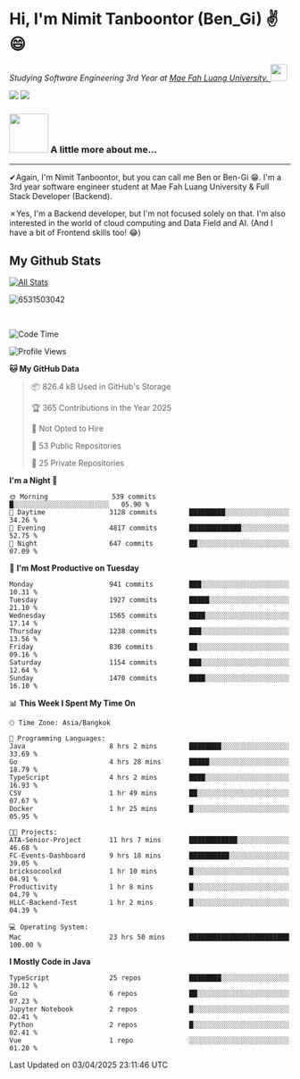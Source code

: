 # Hi, I'm Nimit Tanboontor (Ben_Gi) ✌😄
<p><em>Studying Software Engineering 3rd Year at <a href="https://en.mfu.ac.th/home.html"> Mae Fah Luang University.
</a><img src="https://media.giphy.com/media/WUlplcMpOCEmTGBtBW/giphy.gif" width="30"> </em></p>


[![](https://img.shields.io/badge/linkedin-%230077B5.svg?style=for-the-badge&logo=linkedin)]([https://www.linkedin.com/in/thanaphoom-babparn/](https://www.linkedin.com/in/nimit-tanbooutor-798139246/))
[![](https://img.shields.io/badge/Medium-12100E?style=for-the-badge&logo=medium&logoColor=white)](https://medium.com/@nimittanbooutor)

### <img src="https://media.giphy.com/media/VgCDAzcKvsR6OM0uWg/giphy.gif" width="70"> A little more about me...  

<hr> <!-- Horizontal line -->

&#10004;Again, I'm Nimit Tanboontor, but you can call me Ben or Ben-Gi 😁. I'm a 3rd year software engineer student at Mae Fah Luang University & Full Stack Developer (Backend).

&#10007;Yes, I'm a Backend developer, but I'm not focused solely on that. I'm also interested in the world of cloud computing and Data Field and AI. (And I have a bit of Frontend skills too! 😂)


## My Github Stats

[![All Stats](https://github-readme-stats.vercel.app/api?username=6531503042&show_icons=true&theme=algolia)](https://github.com/6531503042)

<p><img align="center" src="https://github-readme-streak-stats.herokuapp.com/?user=6531503042&" alt="6531503042" /></p>

<br />


<!--START_SECTION:waka-->
![Code Time](http://img.shields.io/badge/Code%20Time-425%20hrs%2023%20mins-blue)

![Profile Views](http://img.shields.io/badge/Profile%20Views-2-blue)

**🐱 My GitHub Data** 

> 📦 826.4 kB Used in GitHub's Storage 
 > 
> 🏆 365 Contributions in the Year 2025
 > 
> 🚫 Not Opted to Hire
 > 
> 📜 53 Public Repositories 
 > 
> 🔑 25 Private Repositories 
 > 
**I'm a Night 🦉** 

```text
🌞 Morning                539 commits         █░░░░░░░░░░░░░░░░░░░░░░░░   05.90 % 
🌆 Daytime                3128 commits        █████████░░░░░░░░░░░░░░░░   34.26 % 
🌃 Evening                4817 commits        █████████████░░░░░░░░░░░░   52.75 % 
🌙 Night                  647 commits         ██░░░░░░░░░░░░░░░░░░░░░░░   07.09 % 
```
📅 **I'm Most Productive on Tuesday** 

```text
Monday                   941 commits         ███░░░░░░░░░░░░░░░░░░░░░░   10.31 % 
Tuesday                  1927 commits        █████░░░░░░░░░░░░░░░░░░░░   21.10 % 
Wednesday                1565 commits        ████░░░░░░░░░░░░░░░░░░░░░   17.14 % 
Thursday                 1238 commits        ███░░░░░░░░░░░░░░░░░░░░░░   13.56 % 
Friday                   836 commits         ██░░░░░░░░░░░░░░░░░░░░░░░   09.16 % 
Saturday                 1154 commits        ███░░░░░░░░░░░░░░░░░░░░░░   12.64 % 
Sunday                   1470 commits        ████░░░░░░░░░░░░░░░░░░░░░   16.10 % 
```


📊 **This Week I Spent My Time On** 

```text
🕑︎ Time Zone: Asia/Bangkok

💬 Programming Languages: 
Java                     8 hrs 2 mins        ████████░░░░░░░░░░░░░░░░░   33.69 % 
Go                       4 hrs 28 mins       █████░░░░░░░░░░░░░░░░░░░░   18.79 % 
TypeScript               4 hrs 2 mins        ████░░░░░░░░░░░░░░░░░░░░░   16.93 % 
CSV                      1 hr 49 mins        ██░░░░░░░░░░░░░░░░░░░░░░░   07.67 % 
Docker                   1 hr 25 mins        █░░░░░░░░░░░░░░░░░░░░░░░░   05.95 % 

🐱‍💻 Projects: 
ATA-Senior-Project       11 hrs 7 mins       ████████████░░░░░░░░░░░░░   46.68 % 
FC-Events-Dashboard      9 hrs 18 mins       ██████████░░░░░░░░░░░░░░░   39.05 % 
bricksocoolxd            1 hr 10 mins        █░░░░░░░░░░░░░░░░░░░░░░░░   04.91 % 
Productivity             1 hr 8 mins         █░░░░░░░░░░░░░░░░░░░░░░░░   04.79 % 
HLLC-Backend-Test        1 hr 2 mins         █░░░░░░░░░░░░░░░░░░░░░░░░   04.39 % 

💻 Operating System: 
Mac                      23 hrs 50 mins      █████████████████████████   100.00 % 
```

**I Mostly Code in Java** 

```text
TypeScript               25 repos            ████████░░░░░░░░░░░░░░░░░   30.12 % 
Go                       6 repos             ██░░░░░░░░░░░░░░░░░░░░░░░   07.23 % 
Jupyter Notebook         2 repos             █░░░░░░░░░░░░░░░░░░░░░░░░   02.41 % 
Python                   2 repos             █░░░░░░░░░░░░░░░░░░░░░░░░   02.41 % 
Vue                      1 repo              ░░░░░░░░░░░░░░░░░░░░░░░░░   01.20 % 
```




 Last Updated on 03/04/2025 23:11:46 UTC
<!--END_SECTION:waka-->
